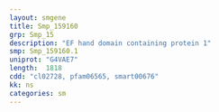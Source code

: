 ```yaml
---
layout: smgene
title: Smp_159160
grp: Smp_15
description: "EF hand domain containing protein 1"
smp: Smp_159160.1
uniprot: "G4VAE7"
length:  1818
cdd: "cl02728, pfam06565, smart00676"
kk: ns
categories: sm
---
```

